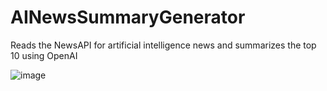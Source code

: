 # AINewsSummaryGenerator
Reads the NewsAPI for artificial intelligence news and summarizes the top 10 using OpenAI

![image](https://github.com/seshakiran/AINewsSummaryGenerator/assets/1903188/fea39bd6-bd88-48d0-9685-259a7a3a66b7)

